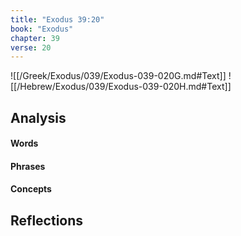 ```yaml
---
title: "Exodus 39:20"
book: "Exodus"
chapter: 39
verse: 20
---
```

![[/Greek/Exodus/039/Exodus-039-020G.md#Text]]
![[/Hebrew/Exodus/039/Exodus-039-020H.md#Text]]

## Analysis

#### Words

#### Phrases

#### Concepts

## Reflections
